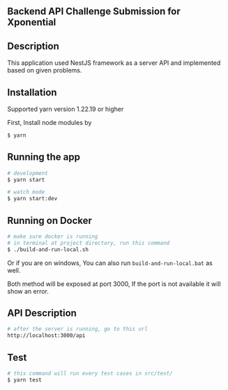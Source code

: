 ## Backend API Challenge Submission for Xponential

## Description

This application used NestJS framework as a server API and implemented based on given problems.

## Installation
<p>Supported yarn version 1.22.19 or higher</p>
First, Install node modules by

```bash
$ yarn
```

## Running the app

```bash
# development
$ yarn start

# watch mode
$ yarn start:dev
```
## Running on Docker
```bash
# make sure docker is running 
# in terminal at project directory, run this command
$ ./build-and-run-local.sh
```
Or if you are on windows, You can also run ```build-and-run-local.bat``` as well.

Both method will be exposed at port 3000, If the port is not available it will show an error.

## API Description
```bash
# after the server is running, go to this url
http://localhost:3000/api
```

## Test

```bash
# this command will run every test cases in src/test/ 
$ yarn test
```
